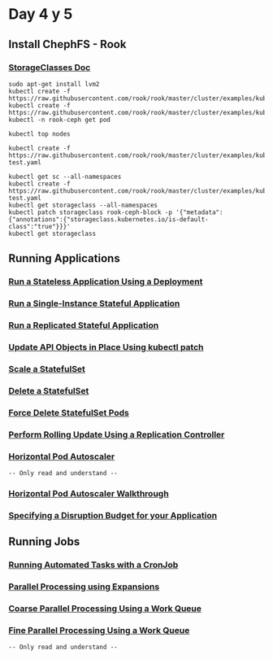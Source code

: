 # Day 4 y 5

## Install ChephFS - Rook

### [StorageClasses Doc](https://kubernetes.io/docs/concepts/storage/storage-classes/)

```[bash]
sudo apt-get install lvm2
kubectl create -f https://raw.githubusercontent.com/rook/rook/master/cluster/examples/kubernetes/ceph/common.yaml
kubectl create -f https://raw.githubusercontent.com/rook/rook/master/cluster/examples/kubernetes/ceph/operator.yaml
kubectl -n rook-ceph get pod

kubectl top nodes

kubectl create -f https://raw.githubusercontent.com/rook/rook/master/cluster/examples/kubernetes/ceph/cluster-test.yaml

kubectl get sc --all-namespaces
kubectl create -f https://raw.githubusercontent.com/rook/rook/master/cluster/examples/kubernetes/ceph/csi/rbd/storageclass-test.yaml
kubectl get storageclass --all-namespaces
kubectl patch storageclass rook-ceph-block -p '{"metadata": {"annotations":{"storageclass.kubernetes.io/is-default-class":"true"}}}'
kubectl get storageclass
```

## Running Applications

### [Run a Stateless Application Using a Deployment](https://kubernetes.io/docs/tasks/run-application/run-stateless-application-deployment/)

### [Run a Single-Instance Stateful Application](https://kubernetes.io/docs/tasks/run-application/run-single-instance-stateful-application/)

### [Run a Replicated Stateful Application](https://kubernetes.io/docs/tasks/run-application/run-replicated-stateful-application/)

### [Update API Objects in Place Using kubectl patch](https://kubernetes.io/docs/tasks/run-application/update-api-object-kubectl-patch/)

### [Scale a StatefulSet](https://kubernetes.io/docs/tasks/run-application/scale-stateful-set/)

### [Delete a StatefulSet](https://kubernetes.io/docs/tasks/run-application/delete-stateful-set/)

### [Force Delete StatefulSet Pods](https://kubernetes.io/docs/tasks/run-application/force-delete-stateful-set-pod/)

### [Perform Rolling Update Using a Replication Controller](https://kubernetes.io/docs/tasks/run-application/rolling-update-replication-controller/)

### [Horizontal Pod Autoscaler](https://kubernetes.io/docs/tasks/run-application/horizontal-pod-autoscale/)

    -- Only read and understand --

### [Horizontal Pod Autoscaler Walkthrough](https://kubernetes.io/docs/tasks/run-application/horizontal-pod-autoscale-walkthrough/)

### [Specifying a Disruption Budget for your Application](https://kubernetes.io/docs/tasks/run-application/configure-pdb/)

## Running Jobs

### [Running Automated Tasks with a CronJob](https://kubernetes.io/docs/tasks/job/automated-tasks-with-cron-jobs/)

### [Parallel Processing using Expansions](https://kubernetes.io/docs/tasks/job/parallel-processing-expansion/)

### [Coarse Parallel Processing Using a Work Queue](https://kubernetes.io/docs/tasks/job/coarse-parallel-processing-work-queue/)

### [Fine Parallel Processing Using a Work Queue](https://kubernetes.io/docs/tasks/job/fine-parallel-processing-work-queue/)
    -- Only read and understand --
